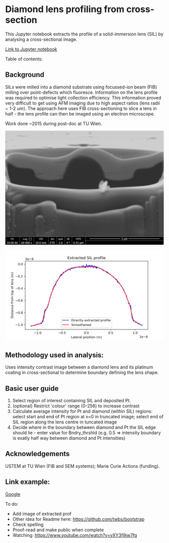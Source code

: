 # Diamond lens profiling from cross-section
This Jupyter notebook extracts the profile of a solid-immersion lens (SIL) by analysing a cross-sectional image.

[Link to Jupyter notebook](https://github.com/cameronsalter/Diamond-lens-profiling/blob/master/SEM_LensXsect_ProfExtract.ipynb)

Table of contents:


## Background
SILs were milled into a diamond substrate using focussed-ion beam (FIB) milling over point-defects which fluoresce. Information on the lens profile was required to optimise light collection efficiency. This information proved very difficult to get using AFM imaging due to high aspect ratios (lens radii ~ 1-2 um). The approach here uses FIB cross-sectioning to slice a lens in half - the lens profile can then be imaged using an electron microscope.

Work done ~2015 during post-doc at TU Wien.

![Cross-sectional image of SIL: ](https://github.com/cameronsalter/Diamond-lens-profiling/blob/master/Xsect_images/EllipSIL1_LH1p24_cut58deg_x-sct_10kV_spt2_Rot4deg.jpg)

![Extracted lens profile: ](https://github.com/cameronsalter/Diamond-lens-profiling/blob/master/Extracted_lens_profile.png)

## Methodology used in analysis:
Uses intensity contrast image between a diamond lens and its platinum coating in cross-sectional to determine boundary defining the lens shape.

## Basic user guide
1. Select region of interest containing SIL and deposited Pt.
2. (optional) Restrict 'colour' range (0-256) to increase contrast
3. Calculate average intensity for Pt and diamond (within SIL) regions: select start and end of Pt region at x=0 in truncated image; select end of SIL region along the lens centre in tuncated image
4. Decide where in the boundary between diamond and Pt the SIL edge should lie - enter value for Bndry_thrshld (e.g. 0.5 => intensity boundary is exatly half way between diamond and Pt intensities)

## Acknowledgements
USTEM at TU Wien (FIB and SEM systems); Marie Curie Actions (funding).


## Link example:
[Google](www.google.com)


To do:
* Add image of extracted prof
* Other idea for Readme here: https://github.com/twbs/bootstrap
* Check spelling
* Proof-read and make public when complete
* Watching: https://www.youtube.com/watch?v=yXY3f9jw7fg